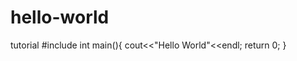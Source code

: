 # hello-world
tutorial
#include <stdio>
  int main(){
    cout<<"Hello World"<<endl;
    return 0;
  }
  
